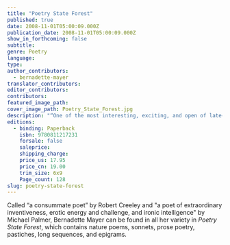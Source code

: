 ```yaml
---
title: "Poetry State Forest"
published: true
date: 2008-11-01T05:00:09.000Z
publication_date: 2008-11-01T05:00:09.000Z
show_in_forthcoming: false
subtitle:
genre: Poetry
language:
type:
author_contributors:
  - bernadette-mayer
translator_contributors:
editor_contributors:
contributors:
featured_image_path:
cover_image_path: Poetry_State_Forest.jpg
description: "“One of the most interesting, exciting, and open of late-20th century experimental poets.”—Tom Clark, San Francisco Chronicle "
editions:
  - binding: Paperback
    isbn: 9780811217231
    forsale: false
    saleprice:
    shipping_charge:
    price_us: 17.95
    price_cn: 19.00
    trim_size: 6x9
    Page_count: 128
slug: poetry-state-forest
---
```


Called “a consummate poet” by Robert Creeley and "a poet of extraordinary inventiveness, erotic energy and challenge, and ironic intelligence" by Michael Palmer, Bernadette Mayer can be found in all her variety in _Poetry State Forest_, which contains nature poems, sonnets, prose poetry, pastiches, long sequences, and epigrams.

